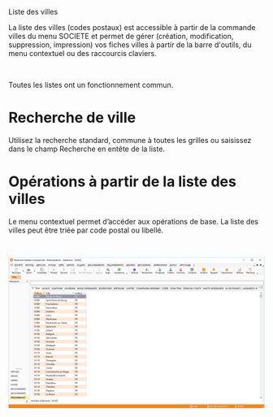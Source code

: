 







Liste des villes




La liste des villes (codes postaux) est accessible à partir de la commande villes du menu SOCIETE et permet de gérer (création, modification, suppression, impression) vos fiches villes à partir de la barre d'outils, du menu contextuel ou des raccourcis claviers.


 


Toutes les listes ont un fonctionnement commun.


# Recherche de ville


Utilisez la recherche standard, commune à toutes les grilles ou saisissez dans le champ Recherche en entête de la liste.


# Opérations à partir de la liste des villes


Le menu contextuel permet d’accéder aux opérations de base. La liste des villes peut être triée par code postal ou libellé.


 


![](Liste.png)



